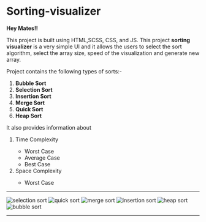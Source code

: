 # Sorting-visualizer
<b>Hey Mates!!</b><br>
<p>This project is built using HTML,SCSS, CSS, and JS. This project <b>sorting visualizer</b> is a very simple UI and it allows the users to select the sort algorithm, select the array size, speed of the visualization and generate new array.</p>
<p>Project contains the following types of sorts:-</p>
<ol><li><b>Bubble Sort</b></li>
  <li><b>Selection Sort</b></li>
  <li><b>Insertion Sort</b></li>
  <li><b>Merge Sort</b></li>
  <li><b>Quick Sort</b></li>
  <li><b>Heap Sort</b></li>
</ol>
<p>It also provides information about </p>
<ol> <li>Time Complexity</li>
  <ul >
    <li>Worst Case</li>
    <li>Average Case</li>
    <li>Best Case</li>
  </ul>
  <li>Space Complexity</li>
  <ul><li>Worst Case</li></ul>
</ol>
<hr>

![selection sort](https://github.com/Mahima-Pattanayak/Sorting-visualizer/assets/164752721/7c2b46d4-0675-4b62-b8e6-cb6c516d7a33)
![quick sort](https://github.com/Mahima-Pattanayak/Sorting-visualizer/assets/164752721/a5b76936-35ba-4df1-a403-1f604a37c678)
![merge sort](https://github.com/Mahima-Pattanayak/Sorting-visualizer/assets/164752721/520ef241-1b05-443a-ab37-ab195eadf1f6)
![insertion sort](https://github.com/Mahima-Pattanayak/Sorting-visualizer/assets/164752721/22e22f7e-6935-4290-9d95-bba8f849d078)
![heap sort](https://github.com/Mahima-Pattanayak/Sorting-visualizer/assets/164752721/df477a83-06d2-4746-84d9-13597368986b)
![bubble sort](https://github.com/Mahima-Pattanayak/Sorting-visualizer/assets/164752721/0c089874-053a-45ff-a76c-08d0301bda5d)

<hr>

